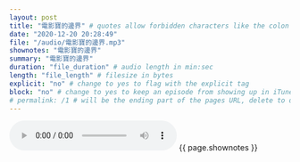 ```yaml
---
layout: post
title: "電影寶的邊界" # quotes allow forbidden characters like the colon
date: "2020-12-20 20:28:49"
file: "/audio/電影寶的邊界.mp3"
shownotes: "電影寶的邊界"
summary: "電影寶的邊界"
duration: "file_duration" # audio length in min:sec
length: "file_length" # filesize in bytes
explicit: "no" # change to yes to flag with the explicit tag
block: "no" # change to yes to keep an episode from showing up in iTunes
# permalink: /1 # will be the ending part of the pages URL, delete to default to the title
---
```


<audio controls>
<source src="{{site.url}}{{site.baseurl}}{{ page.file }}" type="audio/x-mp3">
Your browser does not support the audio element.
</audio>
{{ page.shownotes }}
